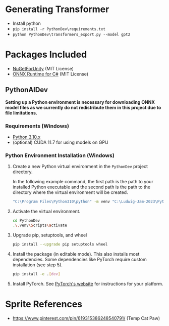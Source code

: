 # Generating Transformer
* Install python
* `pip install -r PythonDev\requirements.txt`
* `python PythonDev\transformers_export.py --model gpt2`

# Packages Included
* [NuGetForUnity](https://github.com/GlitchEnzo/NuGetForUnity) (MIT License)
* [ONNX Runtime for C#](https://github.com/microsoft/onnxruntime) (MIT License)

## PythonAIDev
**Setting up a Python environment is necessary for downloading ONNX model files as we currently do not redistribute them in this project due to file limitations.**

### Requirements (Windows)
* [Python 3.10.x](https://www.python.org/downloads/)
* (optional) CUDA 11.7 for using models on GPU

### Python Environment Installation (Windows)
1. Create a new Python virtual environment in the `PythonDev` project directory.

    In the following example command, the first path is the path to your installed Python executable and the second path is the path to the directory where the virtual environment will be created.
    
    ```bash
    "C:\Program Files\Python310\python" -m venv "C:\Ludwig-Jam-2023\PythonDev\.venv"
    ```

2. Activate the virtual environment.
    
    ```bash
    cd PythonDev
    .\.venv\Scripts\activate
    ```

3. Upgrade pip, setuptools, and wheel
    
    ```bash
    pip install --upgrade pip setuptools wheel
    ```

4. Install the package (in editable mode). This also installs most dependencies. Some dependencies like PyTorch require custom installation (see step 5).
        
    ```bash
    pip install -e .[dev]
    ```

5. Install PyTorch. See [PyTorch's website](https://pytorch.org/get-started/locally/) for instructions for your platform.

# Sprite References

- https://www.pinterest.com/pin/619315386248540791/ (Temp Cat Paw)